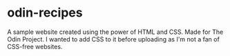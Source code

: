 # odin-recipes
A sample website created using the power of HTML and CSS. Made for The Odin Project.
I wanted to add CSS to it before uploading as I'm not a fan of CSS-free websites.
